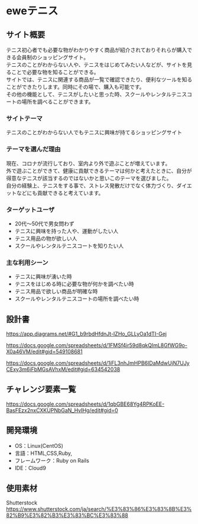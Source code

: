 # eweテニス

## サイト概要
テニス初心者でも必要な物がわかりやすく商品が紹介されておりそれらが購入できる会員制のショッピングサイト。  
テニスのことがわからない人や、テニスをはじめてみたい人などが、サイトを見ることで必要な物を知ることができる。  
サイトでは、テニスに関連する商品が一覧で確認できたり、便利なツールを知ることができたりします。同時にその場で、購入も可能です。  
その他の機能として、テニスがしたいと思った時、スクールやレンタルテニスコートの場所を調べることができます。

### サイトテーマ
テニスのことがわからない人でもテニスに興味が持てるショッピングサイト

### テーマを選んだ理由
現在、コロナが流行しており、室内より外で遊ぶことが増えています。  
外で遊ぶことができて、健康に貢献できるテーマは何かと考えたときに、自分が得意なテニスが該当するのではないかと思いこのテーマを選びました。  
自分の経験上、テニスをする事で、ストレス発散だけでなく体力づくり、ダイエットなどにも貢献できると考えています。

### ターゲットユーザ
 - 20代〜50代で男女問わず
 - テニスに興味を持った人や、運動がしたい人
 - テニス用品の物が欲しい人
 - スクールやレンタルテニスコートを知りたい人

### 主な利用シーン
 - テニスに興味が湧いた時
 - テニスをはじめる時に必要な物が何かを調べたい時
 - テニス用品で欲しい商品が明確な時
 - スクールやレンタルテニスコートの場所を調べたい時


## 設計書
https://app.diagrams.net/#G1_b9rbdHfdnJt-IZHo_GLLyOa1dTI-Gej

https://docs.google.com/spreadsheets/d/1FMSf4ir59d8qkQImL8GfWG9o-X0a46VM/edit#gid=549108681

https://docs.google.com/spreadsheets/d/1iFL3nhJmHPB6IDaMdwUjN7UJyCExy3m6iFbMGsAVhxM/edit#gid=634542038

## チャレンジ要素一覧
https://docs.google.com/spreadsheets/d/1qbGBE68Yg4RPKoEE-BasFEzx2nxCXKUPNbGaN_HvIHg/edit#gid=0

## 開発環境
- OS：Linux(CentOS)
- 言語：HTML,CSS,Ruby,
- フレームワーク：Ruby on Rails
- IDE：Cloud9

## 使用素材
Shutterstock
https://www.shutterstock.com/ja/search/%E3%83%86%E3%83%8B%E3%82%B9%E3%82%B3%E3%83%BC%E3%83%88


